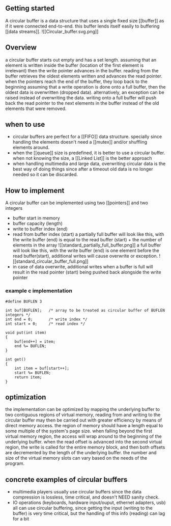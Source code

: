## Getting started
A circular buffer is a data structure that uses a single fixed size [[buffer]] as if it were connected end-to-end. this buffer lends itself easily to buffering [[data streams]]. 
![[Circular_buffer.svg.png]]
## Overview
a circular buffer starts out empty and has a set length. assuming that an element is written inside the buffer (location of the first element is irrelevant) then the write pointer advances in the buffer. 
reading from the buffer retrieves the oldest elements written and advances the read pointer.
when the pointers reach the end of the buffer, they loop back to the beginning
assuming that a write operation is done onto a full buffer, then the oldest data is overwritten (dropped data).
alternatively, an exception can be raised instead of overwriting the data.
writing onto a full buffer will push back the read pointer to the next elements in the buffer instead of the old elements that were removed.
## when to use
- circular buffers are perfect for a [[FIFO]] data structure. specially since handling the elements doesn't need a [[mutex]] and/or shuffling elements around.
- when the [[queue]] size is predefined, it is better to use a circular buffer. when not knowing the size, a [[Linked List]] is the better approach
- when handling multimedia and large data, overwriting circular data is the best way of doing things since after a timeout old data is no longer needed so it can be discarded.
## How to implement
A circular buffer can be implemented using two [[pointers]] and two integers
- buffer start in memory
- buffer capacity (length)
- write to buffer index (end)
- read from buffer index (start)
a partially full buffer will look like this, with the write buffer (end) is equal to the read buffer (start) + the number of elements in the array
![[standard_partially_full_buffer.png]]
a full buffer will look like this, with the write buffer (end) is one element before the read buffer(start), additional writes will cause overwrite or exception.
![[standard_circular_buffer_full.png]]
- in case of data overwrite, additional writes when a buffer is full will result in the read pointer (start) being pushed back alongside the write pointer
### example c implementation 

```
#define BUFLEN 3

int buf[BUFLEN];   /* array to be treated as circular buffer of BUFLEN integers */
int end = 0;       /* write index */
int start = 0;     /* read index */

void put(int item)
{
    buf[end++] = item;
    end %= BUFLEN;
}

int get()
{
    int item = buf[start++];
    start %= BUFLEN;
    return item;
}
```
## optimization
the implementation can be optimized by mapping the underlying buffer to two contiguous regions of virtual memory, reading from and writing to the circular buffer may then be carried out with greater efficiency by means of direct memory access. the region of memory should have a length equal to some multiple of the system's page size. when falling beyond the first virtual memory region, the access will wrap around to the beginning of the underlying buffer. when the read offset is advanced into the second virtual region, the write is called for the entire memory block, and then both offsets are decremented by the length of the underlying buffer.
the number and size of the virtual memory slots can vary based on the needs of the program.
## concrete examples of circular buffers
- multimedia players usually use circular buffers since the data compression is lossless, time critical, and doesn't NEED sanity check.
- IO operations (keyboards, hardware input/ouput, ethernet adapters, usb) all can use circular buffering, since getting the input (writing to the buffer) is very time critical, but the handling of this info (reading) can lag for a bit 